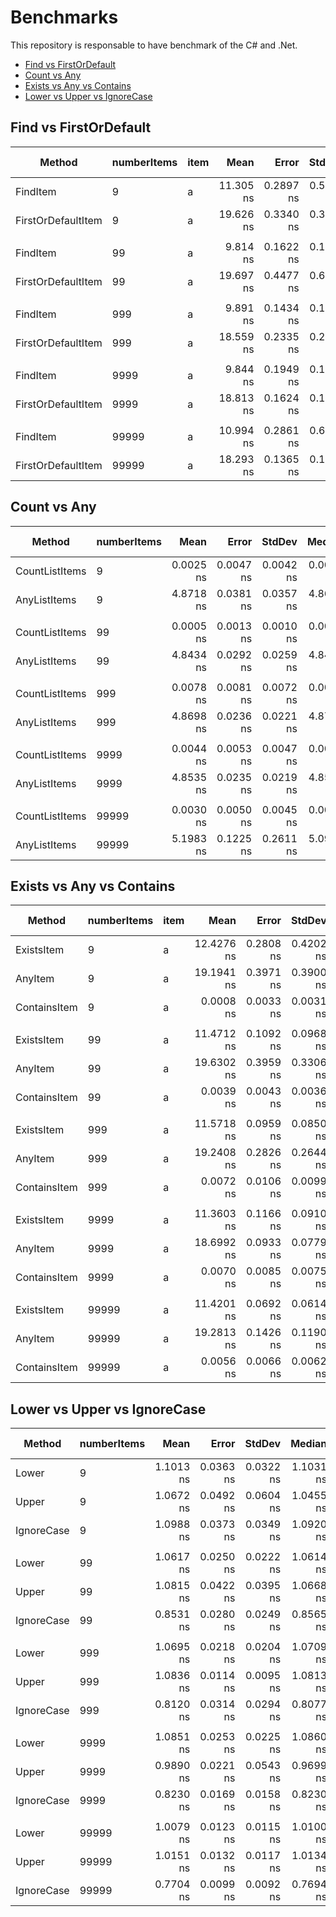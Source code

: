 # Benchmarks
This repository is responsable to have benchmark of the C# and .Net.

- [Find vs FirstOrDefault](#find-vs-firstordefault)
- [Count vs Any](#count-vs-any)
- [Exists vs Any vs Contains](#exists-vs-any-vs-contains)
- [Lower vs Upper vs IgnoreCase](#lower-vs-upper-vs-ignorecase)


## Find vs FirstOrDefault

| Method             | numberItems | item | Mean      | Error     | StdDev    | Ratio | RatioSD | Rank | Gen0   | Allocated | Alloc Ratio |
|------------------- |------------ |----- |----------:|----------:|----------:|------:|--------:|-----:|-------:|----------:|------------:|
| FindItem           | 9           | a    | 11.305 ns | 0.2897 ns | 0.5074 ns |  1.00 |    0.00 |    1 | 0.0187 |      88 B |        1.00 |
| FirstOrDefaultItem | 9           | a    | 19.626 ns | 0.3340 ns | 0.3124 ns |  1.74 |    0.08 |    2 | 0.0187 |      88 B |        1.00 |
|                    |             |      |           |           |           |       |         |      |        |           |             |
| FindItem           | 99          | a    |  9.814 ns | 0.1622 ns | 0.1438 ns |  1.00 |    0.00 |    1 | 0.0187 |      88 B |        1.00 |
| FirstOrDefaultItem | 99          | a    | 19.697 ns | 0.4477 ns | 0.6277 ns |  1.97 |    0.07 |    2 | 0.0187 |      88 B |        1.00 |
|                    |             |      |           |           |           |       |         |      |        |           |             |
| FindItem           | 999         | a    |  9.891 ns | 0.1434 ns | 0.1271 ns |  1.00 |    0.00 |    1 | 0.0187 |      88 B |        1.00 |
| FirstOrDefaultItem | 999         | a    | 18.559 ns | 0.2335 ns | 0.2070 ns |  1.88 |    0.02 |    2 | 0.0187 |      88 B |        1.00 |
|                    |             |      |           |           |           |       |         |      |        |           |             |
| FindItem           | 9999        | a    |  9.844 ns | 0.1949 ns | 0.1727 ns |  1.00 |    0.00 |    1 | 0.0187 |      88 B |        1.00 |
| FirstOrDefaultItem | 9999        | a    | 18.813 ns | 0.1624 ns | 0.1440 ns |  1.91 |    0.04 |    2 | 0.0187 |      88 B |        1.00 |
|                    |             |      |           |           |           |       |         |      |        |           |             |
| FindItem           | 99999       | a    | 10.994 ns | 0.2861 ns | 0.6035 ns |  1.00 |    0.00 |    1 | 0.0187 |      88 B |        1.00 |
| FirstOrDefaultItem | 99999       | a    | 18.293 ns | 0.1365 ns | 0.1066 ns |  1.75 |    0.08 |    2 | 0.0187 |      88 B |        1.00 |

## Count vs Any

| Method         | numberItems | Mean      | Error     | StdDev    | Median    | Ratio | RatioSD | Rank | Allocated | Alloc Ratio |
|--------------- |------------ |----------:|----------:|----------:|----------:|------:|--------:|-----:|----------:|------------:|
| CountListItems | 9           | 0.0025 ns | 0.0047 ns | 0.0042 ns | 0.0000 ns |     ? |       ? |    1 |         - |           ? |
| AnyListItems   | 9           | 4.8718 ns | 0.0381 ns | 0.0357 ns | 4.8616 ns |     ? |       ? |    2 |         - |           ? |
|                |             |           |           |           |           |       |         |      |           |             |
| CountListItems | 99          | 0.0005 ns | 0.0013 ns | 0.0010 ns | 0.0000 ns |     ? |       ? |    1 |         - |           ? |
| AnyListItems   | 99          | 4.8434 ns | 0.0292 ns | 0.0259 ns | 4.8457 ns |     ? |       ? |    2 |         - |           ? |
|                |             |           |           |           |           |       |         |      |           |             |
| CountListItems | 999         | 0.0078 ns | 0.0081 ns | 0.0072 ns | 0.0065 ns |     ? |       ? |    1 |         - |           ? |
| AnyListItems   | 999         | 4.8698 ns | 0.0236 ns | 0.0221 ns | 4.8704 ns |     ? |       ? |    2 |         - |           ? |
|                |             |           |           |           |           |       |         |      |           |             |
| CountListItems | 9999        | 0.0044 ns | 0.0053 ns | 0.0047 ns | 0.0028 ns |     ? |       ? |    1 |         - |           ? |
| AnyListItems   | 9999        | 4.8535 ns | 0.0235 ns | 0.0219 ns | 4.8506 ns |     ? |       ? |    2 |         - |           ? |
|                |             |           |           |           |           |       |         |      |           |             |
| CountListItems | 99999       | 0.0030 ns | 0.0050 ns | 0.0045 ns | 0.0003 ns |     ? |       ? |    1 |         - |           ? |
| AnyListItems   | 99999       | 5.1983 ns | 0.1225 ns | 0.2611 ns | 5.0950 ns |     ? |       ? |    2 |         - |           ? |

## Exists vs Any vs Contains

| Method       | numberItems | item | Mean       | Error     | StdDev    | Median     | Ratio | RatioSD | Rank | Gen0   | Allocated | Alloc Ratio |
|------------- |------------ |----- |-----------:|----------:|----------:|-----------:|------:|--------:|-----:|-------:|----------:|------------:|
| ExistsItem   | 9           | a    | 12.4276 ns | 0.2808 ns | 0.4202 ns | 12.2242 ns | 1.000 |    0.00 |    2 | 0.0187 |      88 B |        1.00 |
| AnyItem      | 9           | a    | 19.1941 ns | 0.3971 ns | 0.3900 ns | 19.0771 ns | 1.541 |    0.07 |    3 | 0.0187 |      88 B |        1.00 |
| ContainsItem | 9           | a    |  0.0008 ns | 0.0033 ns | 0.0031 ns |  0.0000 ns | 0.000 |    0.00 |    1 |      - |         - |        0.00 |
|              |             |      |            |           |           |            |       |         |      |        |           |             |
| ExistsItem   | 99          | a    | 11.4712 ns | 0.1092 ns | 0.0968 ns | 11.4790 ns | 1.000 |    0.00 |    2 | 0.0187 |      88 B |        1.00 |
| AnyItem      | 99          | a    | 19.6302 ns | 0.3959 ns | 0.3306 ns | 19.5244 ns | 1.712 |    0.04 |    3 | 0.0187 |      88 B |        1.00 |
| ContainsItem | 99          | a    |  0.0039 ns | 0.0043 ns | 0.0036 ns |  0.0037 ns | 0.000 |    0.00 |    1 |      - |         - |        0.00 |
|              |             |      |            |           |           |            |       |         |      |        |           |             |
| ExistsItem   | 999         | a    | 11.5718 ns | 0.0959 ns | 0.0850 ns | 11.5914 ns | 1.000 |    0.00 |    2 | 0.0187 |      88 B |        1.00 |
| AnyItem      | 999         | a    | 19.2408 ns | 0.2826 ns | 0.2644 ns | 19.2131 ns | 1.664 |    0.02 |    3 | 0.0187 |      88 B |        1.00 |
| ContainsItem | 999         | a    |  0.0072 ns | 0.0106 ns | 0.0099 ns |  0.0000 ns | 0.000 |    0.00 |    1 |      - |         - |        0.00 |
|              |             |      |            |           |           |            |       |         |      |        |           |             |
| ExistsItem   | 9999        | a    | 11.3603 ns | 0.1166 ns | 0.0910 ns | 11.3847 ns | 1.000 |    0.00 |    2 | 0.0187 |      88 B |        1.00 |
| AnyItem      | 9999        | a    | 18.6992 ns | 0.0933 ns | 0.0779 ns | 18.6904 ns | 1.647 |    0.02 |    3 | 0.0187 |      88 B |        1.00 |
| ContainsItem | 9999        | a    |  0.0070 ns | 0.0085 ns | 0.0075 ns |  0.0056 ns | 0.001 |    0.00 |    1 |      - |         - |        0.00 |
|              |             |      |            |           |           |            |       |         |      |        |           |             |
| ExistsItem   | 99999       | a    | 11.4201 ns | 0.0692 ns | 0.0614 ns | 11.4231 ns | 1.000 |    0.00 |    2 | 0.0187 |      88 B |        1.00 |
| AnyItem      | 99999       | a    | 19.2813 ns | 0.1426 ns | 0.1190 ns | 19.2878 ns | 1.687 |    0.01 |    3 | 0.0187 |      88 B |        1.00 |
| ContainsItem | 99999       | a    |  0.0056 ns | 0.0066 ns | 0.0062 ns |  0.0029 ns | 0.000 |    0.00 |    1 |      - |         - |        0.00 |

## Lower vs Upper vs IgnoreCase

| Method     | numberItems | Mean      | Error     | StdDev    | Median    | Ratio | RatioSD | Rank | Allocated | Alloc Ratio |
|----------- |------------ |----------:|----------:|----------:|----------:|------:|--------:|-----:|----------:|------------:|
| Lower      | 9           | 1.1013 ns | 0.0363 ns | 0.0322 ns | 1.1031 ns |  1.00 |    0.00 |    2 |         - |          NA |
| Upper      | 9           | 1.0672 ns | 0.0492 ns | 0.0604 ns | 1.0455 ns |  0.98 |    0.07 |    1 |         - |          NA |
| IgnoreCase | 9           | 1.0988 ns | 0.0373 ns | 0.0349 ns | 1.0920 ns |  0.99 |    0.04 |    2 |         - |          NA |
|            |             |           |           |           |           |       |         |      |           |             |
| Lower      | 99          | 1.0617 ns | 0.0250 ns | 0.0222 ns | 1.0614 ns |  1.00 |    0.00 |    2 |         - |          NA |
| Upper      | 99          | 1.0815 ns | 0.0422 ns | 0.0395 ns | 1.0668 ns |  1.02 |    0.05 |    2 |         - |          NA |
| IgnoreCase | 99          | 0.8531 ns | 0.0280 ns | 0.0249 ns | 0.8565 ns |  0.80 |    0.03 |    1 |         - |          NA |
|            |             |           |           |           |           |       |         |      |           |             |
| Lower      | 999         | 1.0695 ns | 0.0218 ns | 0.0204 ns | 1.0709 ns |  1.00 |    0.00 |    2 |         - |          NA |
| Upper      | 999         | 1.0836 ns | 0.0114 ns | 0.0095 ns | 1.0813 ns |  1.01 |    0.02 |    2 |         - |          NA |
| IgnoreCase | 999         | 0.8120 ns | 0.0314 ns | 0.0294 ns | 0.8077 ns |  0.76 |    0.03 |    1 |         - |          NA |
|            |             |           |           |           |           |       |         |      |           |             |
| Lower      | 9999        | 1.0851 ns | 0.0253 ns | 0.0225 ns | 1.0860 ns |  1.00 |    0.00 |    3 |         - |          NA |
| Upper      | 9999        | 0.9890 ns | 0.0221 ns | 0.0543 ns | 0.9699 ns |  0.98 |    0.08 |    2 |         - |          NA |
| IgnoreCase | 9999        | 0.8230 ns | 0.0169 ns | 0.0158 ns | 0.8230 ns |  0.76 |    0.02 |    1 |         - |          NA |
|            |             |           |           |           |           |       |         |      |           |             |
| Lower      | 99999       | 1.0079 ns | 0.0123 ns | 0.0115 ns | 1.0100 ns |  1.00 |    0.00 |    2 |         - |          NA |
| Upper      | 99999       | 1.0151 ns | 0.0132 ns | 0.0117 ns | 1.0134 ns |  1.01 |    0.01 |    2 |         - |          NA |
| IgnoreCase | 99999       | 0.7704 ns | 0.0099 ns | 0.0092 ns | 0.7694 ns |  0.76 |    0.01 |    1 |         - |          NA |












